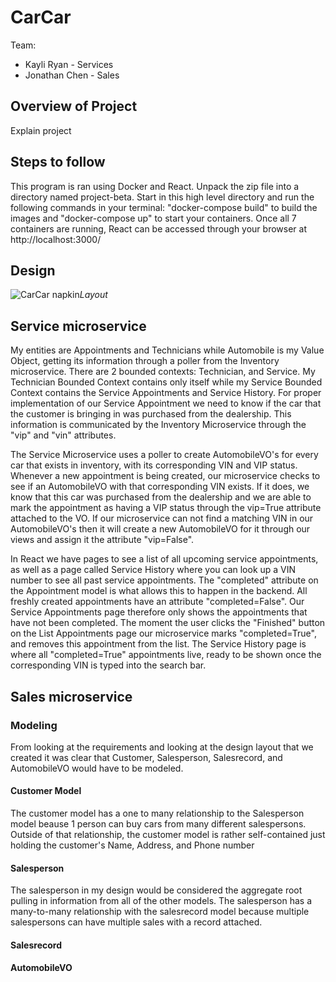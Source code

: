 # CarCar

Team:
* Kayli Ryan - Services
* Jonathan Chen - Sales

## Overview of Project
Explain project


## Steps to follow
This program is ran using Docker and React. Unpack the zip file into a directory named project-beta. Start in this high level directory and run the following commands in your terminal:  "docker-compose build" to build the images and "docker-compose up" to start your containers. Once all 7 containers are running, React can be accessed through your browser at http://localhost:3000/

## Design
![CarCar napkin](./Resources/layout1.png>)*Layout*

## Service microservice
My entities are Appointments and Technicians while Automobile is my Value Object, getting its information through a poller from the Inventory microservice.
There are 2 bounded contexts: Technician, and Service. My Technician Bounded Context contains only itself while my Service Bounded Context contains the Service Appointments and Service History. For proper implementation of our Service Appointment we need to know if the car that the customer is bringing in was purchased from the dealership. This information is communicated by the Inventory Microservice through the "vip" and "vin" attributes. 


The Service Microservice uses a poller to  create AutomobileVO's for every car that exists in inventory, with its corresponding VIN and VIP status. Whenever a new appointment is being created, our microservice checks to see if an AutomobileVO with that corresponding VIN exists. If it does, we know that this car was purchased from the dealership and we are able to mark the appointment as having a VIP status through the vip=True attribute attached to the VO. If our microservice can not find a matching VIN in our AutomobileVO's then it will create a new AutomobileVO for it through our views and assign it the attribute "vip=False". 


In React we have pages to see a list of all upcoming service appointments, as well as a page called Service History where you can look up a VIN number to see all past service appointments. The "completed" attribute on the Appointment model is what allows this to happen in the backend. All freshly created appointments have an attribute "completed=False". Our Service Appointments page therefore only shows the appointments that have not been completed. The moment the user clicks the "Finished" button on the List Appointments page our microservice marks "completed=True", and removes this appointment from the list. The Service History page is where all "completed=True" appointments live, ready to be shown once the corresponding VIN is typed into the search bar. 

## Sales microservice
### Modeling
From looking at the requirements and looking at the design layout that we created it was clear that Customer, Salesperson, Salesrecord, and AutomobileVO would have to be modeled. 

#### Customer Model
The customer model has a one to many relationship to the Salesperson model beause 1 person can buy cars from many different salespersons. Outside of that relationship, the customer model is rather self-contained just holding the customer's Name, Address, and Phone number

#### Salesperson
The salesperson in my design would be considered the aggregate root pulling in information from all of the other models. The salesperson has a many-to-many relationship with the salesrecord model because multiple salespersons can have multiple sales with a record attached. 

#### Salesrecord

#### AutomobileVO
